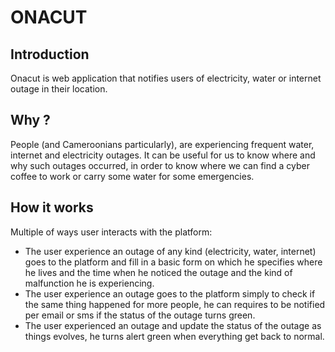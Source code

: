 # ONACUT
## Introduction
Onacut is web application that notifies users of electricity, water or internet outage in their location.

## Why ?
People (and Cameroonians particularly), are experiencing frequent water, internet and electricity outages. It can be useful for us to know where and why such outages occurred, in order to know where we can find a cyber coffee to work or carry some water for some emergencies. 

## How it works
Multiple of ways user interacts with the platform:

* The user experience an outage of any kind (electricity, water, internet) goes to the platform and fill in a basic form on which he specifies where he lives and the time when he noticed the outage and the kind of malfunction he is experiencing.
* The user experience an outage goes to the platform simply to check if the same thing happened for more people, he can requires to be notified per email or sms if the status of the outage turns green.
* The user experienced an outage and update the status of the outage as things evolves, he turns alert green when everything get back to normal.
